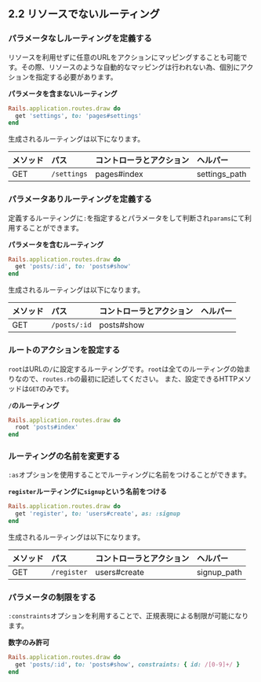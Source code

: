 ## 2.2 リソースでないルーティング

### パラメータなしルーティングを定義する

リソースを利用せずに任意のURLをアクションにマッピングすることも可能です。その際、リソースのような自動的なマッピングは行われない為、個別にアクションを指定する必要があります。

**パラメータを含まないルーティング**
```Ruby
Rails.application.routes.draw do
  get 'settings', to: 'pages#settings'
end
```

生成されるルーティングは以下になります。

| メソッド | パス | コントローラとアクション | ヘルパー |
|:---|:---|:---|:---|
| GET | `/settings` | pages#index | settings_path |

### パラメータありルーティングを定義する

定義するルーティングに`:`を指定するとパラメータをして判断され`params`にて利用することができます。

**パラメータを含むルーティング**
```Ruby
Rails.application.routes.draw do
  get 'posts/:id', to: 'posts#show'
end
```

生成されるルーティングは以下になります。

| メソッド | パス | コントローラとアクション | ヘルパー |
|:---|:---|:---|:---|
| GET | `/posts/:id` | posts#show |  |

### ルートのアクションを設定する

`root`はURLの`/`に設定するルーティングです。`root`は全てのルーティングの始まりなので、`routes.rb`の最初に記述してください。
また、設定できるHTTPメソッドは`GET`のみです。

**`/`のルーティング**
```Ruby
Rails.application.routes.draw do
  root 'posts#index'
end
```

### ルーティングの名前を変更する

`:as`オプションを使用することでルーティングに名前をつけることができます。

**`register`ルーティングに`signup`という名前をつける**
```Ruby
Rails.application.routes.draw do
  get 'register', to: 'users#create', as: :signup
end
```

生成されるルーティングは以下になります。

| メソッド | パス | コントローラとアクション | ヘルパー |
|:---|:---|:---|:---|
| GET | `/register` | users#create | signup_path |


### パラメータの制限をする

`:constraints`オプションを利用することで、正規表現による制限が可能になります。

**数字のみ許可**
```Ruby
Rails.application.routes.draw do
  get 'posts/:id', to: 'posts#show', constraints: { id: /[0-9]+/ }
end
```
